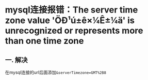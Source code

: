# mysql连接报错：The server time zone value 'ÖÐ¹ú±ê×¼Ê±¼ä' is unrecognized or represents more than one time zone

## 一. 解决
在mysql连接的url后面添加`&serverTimezone=GMT%2B8`

